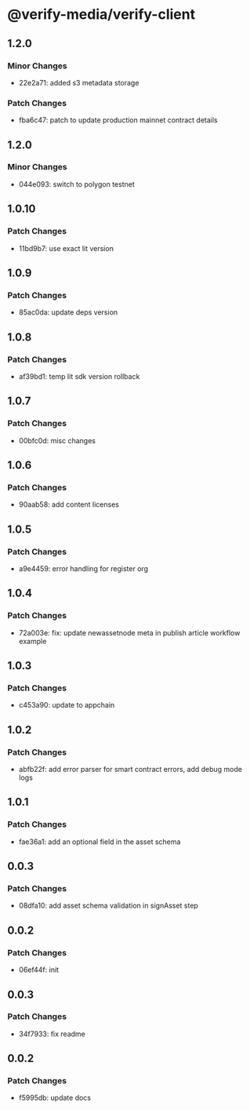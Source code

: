 # @verify-media/verify-client

## 1.2.0

### Minor Changes

- 22e2a71: added s3 metadata storage

### Patch Changes

- fba6c47: patch to update production mainnet contract details

## 1.2.0

### Minor Changes

- 044e093: switch to polygon testnet

## 1.0.10

### Patch Changes

- 11bd9b7: use exact lit version

## 1.0.9

### Patch Changes

- 85ac0da: update deps version

## 1.0.8

### Patch Changes

- af39bd1: temp lit sdk version rollback

## 1.0.7

### Patch Changes

- 00bfc0d: misc changes

## 1.0.6

### Patch Changes

- 90aab58: add content licenses

## 1.0.5

### Patch Changes

- a9e4459: error handling for register org

## 1.0.4

### Patch Changes

- 72a003e: fix: update newassetnode meta in publish article workflow example

## 1.0.3

### Patch Changes

- c453a90: update to appchain

## 1.0.2

### Patch Changes

- abfb22f: add error parser for smart contract errors, add debug mode logs

## 1.0.1

### Patch Changes

- fae36a1: add an optional field in the asset schema

## 0.0.3

### Patch Changes

- 08dfa10: add asset schema validation in signAsset step

## 0.0.2

### Patch Changes

- 06ef44f: init

## 0.0.3

### Patch Changes

- 34f7933: fix readme

## 0.0.2

### Patch Changes

- f5995db: update docs
